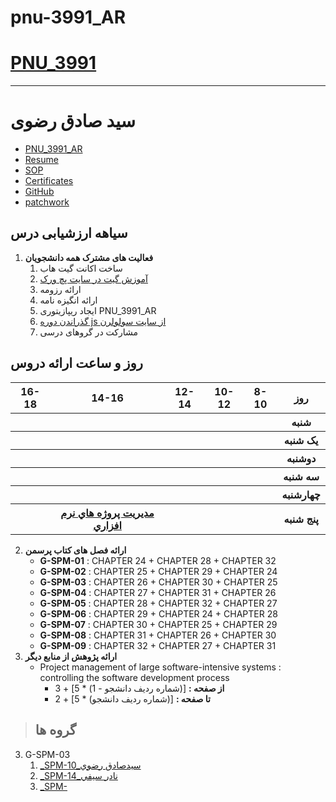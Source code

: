 # pnu-3991_AR
# [PNU_3991](https://github.com/AliRazavi-edu/PNU_3991#TOC)
---------
# سید صادق رضوی
- [PNU_3991_AR](https://github.com/razavi-sadeg/pnu-3991_AR.git)
- [Resume](https://https://github.com/razavi-sadeg/Resum.git/Resume/) 
- [SOP](https://https://github.com/razavi-sadeg/SOP.git/SOP/)
- [Certificates](https://github.com/razavi-sadeg/Certificate.git/Certificates/)
- [GitHub](https://https://github.com/razavi-sadeg)
- [patchwork](https://github.com/razavi-sadeg/patchwork.git)

## سیاهه ارزشیابی درس
1. **فعالیت های مشترک همه دانشجویان**
    1. ساخت اکانت گیت هاب
    2. [آموزش گیت در سایت پچ ورک](http://jlord.us/patchwork/)
    3. ارائه رزومه
    4. ارائه انگیزه نامه
    5. ایجاد ریپازیتوری PNU_3991_AR
    6. [گذراندن دوره js از سایت سولولرن](http://Sololearn.com)
   7. مشارکت در گروهای درسی
   
<a name="Course-Table"></a>
## روز و ساعت ارائه دروس

<table style="width:100%">
  <tr>
    <th >16-18</th>
    <th >14-16</th>
    <th >12-14</th>
    <th>10-12</th>
    <th>8-10</th>
    <th>روز</th>
  </tr>
  <tr>
    <th ></th>
    <th ></th>
    <th ></th>
    <th></th>
    <th></th>
    <th>شنبه</th>
  </tr>
   <tr>
    <th ></th>
    <th ></th>
    <th></th>
    <th></th>
    <th ></th>
    <th>یک شنبه</th>
  </tr>
   <tr>
     <th > </th>
     <th ></th>
     <th></th>
     <th></th>
    <th ></th>   
    <th>دوشنبه</th>
  </tr>
   <tr>
    <th ></th>
    <th ></th>
    <th></th>
    <th></th>
    <th ></th>
    <th>سه شنبه</th>
  </tr>
   <tr>
    <th ></th>
    <th ></th>
    <th></th>
    <th></th>
     <th ></th>
    <th>چهارشنبه</th>
  </tr>
   <tr>
    <th ></th>
     <th ><a  href="https://github.com/AliRazavi-edu/PNU_3991/tree/master/_MSc/SoftwareProjectManagement#TOC">مديريت پروژه هاي نرم افزاري</a></th>
     <th ></th>
     <th></th>
    <th></th>
    <th>پنج شنبه</th>
  </tr>
</table>
   
2. **ارائه فصل های کتاب پرسمن**  
    - **G-SPM-01** : CHAPTER 24 + CHAPTER 28 + CHAPTER 32
    - **G-SPM-02** : CHAPTER 25 + CHAPTER 29 + CHAPTER 24	
    - **G-SPM-03** : CHAPTER 26 + CHAPTER 30 + CHAPTER 25
    - **G-SPM-04** : CHAPTER 27 + CHAPTER 31 + CHAPTER 26	
    - **G-SPM-05** : CHAPTER 28 + CHAPTER 32 + CHAPTER 27	
    - **G-SPM-06** : CHAPTER 29 + CHAPTER 24 + CHAPTER 28	
    - **G-SPM-07** : CHAPTER 30 + CHAPTER 25 + CHAPTER 29
    - **G-SPM-08** : CHAPTER 31 + CHAPTER 26 + CHAPTER 30
    - **G-SPM-09** : CHAPTER 32 + CHAPTER 27 + CHAPTER 31
3. **ارائه پژوهش از منابع دیگر**  
    - Project management of large software-intensive systems : controlling the software development process
        - **از صفحه :** [(شماره ردیف دانشجو - 1) * 5] + 3
        - **تا صفحه :**  [(شماره ردیف دانشجو) * 5] + 2
> ## گروه ها
3. G-SPM-03
    1. [_SPM-10_سيدصادق رضوي](https://github.com/AliRazavi-edu/PNU_3991/tree/master/_MSc/SoftwareProjectManagement/10_%D8%B3%D9%8A%D8%AF%D8%B5%D8%A7%D8%AF%D9%82%20%D8%B1%D8%B6%D9%88%D9%8A)    
    1. [_SPM-14_نادر سيفي](https://github.com/AliRazavi-edu/PNU_3991/tree/master/_MSc/SoftwareProjectManagement/14_%D9%86%D8%A7%D8%AF%D8%B1%20%D8%B3%D9%8A%D9%81%D9%8A)    
    1. [_SPM-]()  
